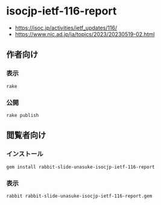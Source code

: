# isocjp-ietf-116-report

* <https://isoc.jp/activities/ietf_updates/116/>
* <https://www.nic.ad.jp/ja/topics/2023/20230519-02.html>

## 作者向け

### 表示

    rake

### 公開

    rake publish

## 閲覧者向け

### インストール

    gem install rabbit-slide-unasuke-isocjp-ietf-116-report

### 表示

    rabbit rabbit-slide-unasuke-isocjp-ietf-116-report.gem

